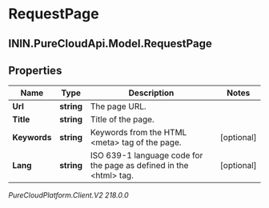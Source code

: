 # RequestPage

## ININ.PureCloudApi.Model.RequestPage

## Properties

|Name | Type | Description | Notes|
|------------ | ------------- | ------------- | -------------|
| **Url** | **string** | The page URL. | |
| **Title** | **string** | Title of the page. | |
| **Keywords** | **string** | Keywords from the HTML &lt;meta&gt; tag of the page. | [optional] |
| **Lang** | **string** | ISO 639-1 language code for the page as defined in the &lt;html&gt; tag. | [optional] |



_PureCloudPlatform.Client.V2 218.0.0_
